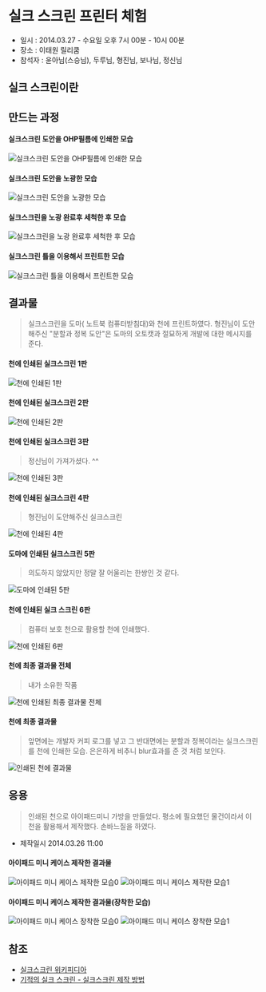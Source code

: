 # 실크 스크린 프린터 체험

> 
- 일시 : 2014.03.27 - 수요일 오후 7시 00분 - 10시 00분 
- 장소 : 이태원 릴리쿰
- 참석자 : 윤아님(스승님), 두루님, 형진님, 보나님, 정신님

## 실크 스크린이란

## 만드는 과정

#### 실크스크린 도안을 OHP필름에 인쇄한 모습

![실크스크린 도안을 OHP필름에 인쇄한 모습](img/IMG_3168.JPG)

#### 실크스크린 도안을 노광한 모습
![실크스크린 도안을 노광한 모습](img/IMG_3169.JPG)

#### 실크스크린을 노광 완료후 세척한 후 모습

![실크스크린을 노광 완료후 세척한 후 모습](img/IMG_3170.JPG)

#### 실크스크린 틀을 이용해서 프린트한 모습

![실크스크린 틀을 이용해서 프린트한 모습](img/IMG_3171.JPG)


## 결과물

> 실크스크린을 도마( 노트북 컴퓨터받침대)와 천에 프린트하였다. 형진님이 도안해주신 "분할과 정복 도안"은 도마의 오토캣과 절묘하게 개발에 대한 메시지를 준다.

#### 천에 인쇄된 실크스크린 1판

![천에 인쇄된 1판](img/IMG_3172.JPG)

#### 천에 인쇄된 실크스크린 2판

![천에 인쇄된 2판](img/IMG_3173.JPG)

#### 천에 인쇄된 실크스크린 3판

> 정신님이 가져가셨다. ^^

![천에 인쇄된 3판](img/IMG_3174.JPG)

#### 천에 인쇄된 실크스크린 4판

> 형진님이 도안해주신 실크스크린

![천에 인쇄된 4판](img/IMG_3175.JPG)

#### 도마에 인쇄된 실크스크린 5판

> 의도하지 않았지만 정말 잘 어울리는 한쌍인 것 같다.

![도마에 인쇄된 5판](img/IMG_3176.JPG)

#### 천에 인쇄된 실크 스크린 6판

> 컴퓨터 보호 천으로 활용할 천에 인쇄했다.

![천에 인쇄된 6판](img/IMG_3177.JPG)

#### 천에 최종 결과물 전체

> 내가 소유한 작품

![천에 인쇄된 최종 결과물 전체](img/IMG_3179.JPG)

#### 천에 최종 결과물 

> 앞면에는 개발자 커피 로그를 넣고 그 반대면에는 분할과 정복이라는 실크스크린를 천에 인쇄한 모습.
은은하게 비추니 blur효과를 준 것 처럼 보인다.

![인쇄된 천에 결과물](img/IMG_3181.JPG)

## 응용

> 인쇄된 천으로 아이패드미니 가방을 만들었다. 평소에 필요했던 물건이라서 이 천을 활용해서 제작했다.
손바느질을 하였다.
- 제작일시 2014.03.26 11:00

#### 아이패드 미니 케이스 제작한 결과물

![아이패드 미니 케이스 제작한 모습0](img/IMG_3184.JPG)
![아이패드 미니 케이스 제작한 모습1](img/IMG_3185.JPG)

#### 아이패드 미니 케이스 제작한 결과물(장착한 모습)

![아이패드 미니 케이스 장착한 모습0](img/IMG_3182.JPG)
![아이패드 미니 케이스 장착한 모습1](img/IMG_3183.JPG)

## 참조
- [실크스크린 위키피디아](http://en.wikipedia.org/wiki/Screen_printing)
- [기적의 실크 스크린 - 실크스크린 제작 방법](http://www.slideshare.net/coopfab/ss-15926857)